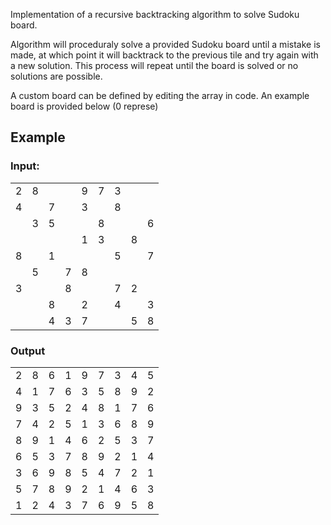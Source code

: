 Implementation of a recursive backtracking algorithm to solve Sudoku board.

Algorithm will proceduraly solve a provided Sudoku board until a mistake is made, at which point it will backtrack to the previous tile and try again with a new solution.
This process will repeat until the board is solved or no solutions are possible.

A custom board can be defined by editing the array in code. An example board is provided below (0 represe)

## Example
### Input:

|   |   |   |   |   |   |   |   |   |
|---|---|---|---|---|---|---|---|---|
| 2 | 8 |   |   | 9 | 7 | 3 |   |   |
| 4 |   | 7 |   | 3 |   | 8 |   |   |  
|   | 3 | 5 |   |   | 8 |   |   | 6 |  
|   |   |   |   | 1 | 3 |   | 8 |   |  
| 8 |   | 1 |   |   |   | 5 |   | 7 |  
|   | 5 |   | 7 | 8 |   |   |   |   |  
| 3 |   |   | 8 |   |   | 7 | 2 |   |  
|   |   | 8 |   | 2 |   | 4 |   | 3 |  
|   |   | 4 | 3 | 7 |   |   | 5 | 8 |  

### Output

|   |   |   |   |   |   |   |   |   |
|---|---|---|---|---|---|---|---|---|
| 2 | 8 | 6 | 1 | 9 | 7 | 3 | 4 | 5 |  
| 4 | 1 | 7 | 6 | 3 | 5 | 8 | 9 | 2 |  
| 9 | 3 | 5 | 2 | 4 | 8 | 1 | 7 | 6 |  
| 7 | 4 | 2 | 5 | 1 | 3 | 6 | 8 | 9 |  
| 8 | 9 | 1 | 4 | 6 | 2 | 5 | 3 | 7 |  
| 6 | 5 | 3 | 7 | 8 | 9 | 2 | 1 | 4 |  
| 3 | 6 | 9 | 8 | 5 | 4 | 7 | 2 | 1 |  
| 5 | 7 | 8 | 9 | 2 | 1 | 4 | 6 | 3 |  
| 1 | 2 | 4 | 3 | 7 | 6 | 9 | 5 | 8 |  
